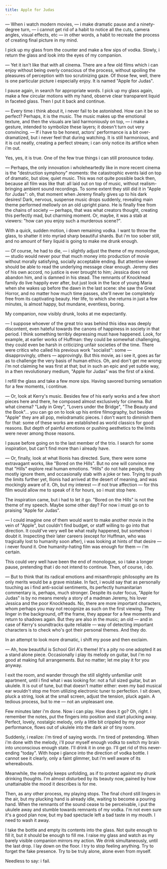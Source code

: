 ```yaml
---
title: Apple for Judas
---
```


— When i watch modern movies, — i make dramatic pause and a ninety-degree turn,
— i cannot get rid of a habit to notice all the cuts, camera angles, visual
effects, etc — in other words, a habit to recreate the process of creating final
picture in my mind.

I pick up my glass from the counter and make a few sips of vodka. Slowly, i
return the glass and look into the eyes of my companion.

— Yet it isn't like that with all cinema. There are a few old films which i can
enjoy without being overly conscious of the process, without spoiling the
pleasures of perception with too scrutinizing gaze. Of those few, well, there is
one particular picture i especially enjoy. It is named "Apple for Judas".

I pause again, in search for appropriate words. I pick up my glass again, make a
few circular motions with my hand, observe clear transparent liquid in faceted
glass. Then I put it back and continue.

— Every time i think about it, i never fail to be astonished. How can it be so
perfect? Perhaps, it is the music. The music makes up the emotional texture, and
then the visuals are laid harmoniously on top, — i make a gesture, intended to
symbolize these layers; it doesn't turn out very convincing. — If i have to be
honest, actors' performance is a bit over-dramatized, but i never feel that
during watching. It is still harmonious, and it is cut neatly, creating a
perfect stream; i can only notice its artifice when i'm out.

Yes, yes, it is true. One of the few true things i can still pronounce today.

— Perhaps, the only innovation i wholeheartedly like in more recent cinema is
the "destruction symphony" moments: the catastrophic events laid on top of
dramatic, but slow, quiet music. This was not quite possible back then, because
all film was like that: all laid out on top of music, without realism-bringing
ambient sound recordings. To some extent they still did it in "Apple for Judas":
oh, that moment when Jeremy finally gives up to his dark desires! Dark, nervous,
suspense music drops suddenly, revealing main theme performed mellowly on an old
upright piano. He is finally free from the chains of society — perhaps, that was
what creators thought, creating this perfectly mad, but charming moment. Or,
maybe, it was a stab at viewers: "how can you enjoy such a murderous scene?".

With a quick, sudden motion, i down remaining vodka. I want to throw the glass,
to shatter it into myriad sharp beautiful shards. But i'm too sober still, and
no amount of fiery liquid is going to make me drunk enough.

— Of course, he had to die, — i slightly adjust the theme of my monologue, —
studio would never pour that much money into production of movie without morally
satisfying, socially acceptable ending. But attentive viewer should be able to
read the underlying message clear enough. Jeremy dies of his own accord, no
justice is ever brought to him; Jessica does not abandon him, and is damned in
his stead. The remnants of Knockhead family do live happily ever after, but just
look in the face of young Maria when she wakes up before the dawn in the last
scene: she saw the Great Horror, and no matter how much time passes, she'll
never be completely free from its captivating beauty. Her life, to which she
returns in just a few minutes, is almost happy, but mundane, eventless, boring.

My companion, now visibly drunk, looks at me expectantly.

— I suppose whoever of the great trio was behind this idea was deeply
discontent, even hateful towards the canons of happiness in society in that
period. I think something terribly depressing must have happened. Look, for
example, at earlier works of Huffman: they could be somewhat challenging, they
could even be harsh in criticizing unfair societies of the time. There were
critics who called his previous work "socialist": some — disapprovingly, others
— approvingly. But this movie, as i see it, goes as far as to challenge the very
basis of human ethics. Oh, and don't get me wrong: i'm not claiming he was first
at that; but in such an epic and yet subtle way, in a then revolutionary medium,
"Apple for Judas" was the first of a kind.

I refill the glass and take a few more sips. Having savored burning sensation
for a few moments, i continue.

— Or, look at Kerry's music. Besides few of his early works and a few short
pieces here and there, he composed almost exclusively for cinema. But what
cinema? "Lady in Grey", "Lovers under the Bridge", "The Beauty and the
Book"... you can go on to look up his entire filmography, but besides "Apple"
they are all pop, melodramatic pieces. I don't want to diminish them for that:
some of these works are established as world classics for good reasons. But
depth of painful emotions or pushing aesthetics to the limits were never among
those reasons.

I pause before going on to the last member of the trio. I search for some
inspiration, but can't find more than i already have.

— Or, finally, look at what Ilionis has directed. Sure, there were some
extravagant works, like "Bored on the Hills". But no one will convince me that
"Hills" explore real human emotions. "Hills" do not hate people, they mostly
ignore them, and occasionally stab with a joke or two. Trying to push the limits
further yet, Ilionis had arrived at the desert of meaning, and was mockingly
aware of it. Oh, but my interest — if not true affection — for this film would
allow me to speak of it for hours, so i must stop here.

The inspiration came, but i had to let it go. "Bored on the Hills" is not the
theme of my speech. Maybe some other day? For now i must go on to praising
"Apple for Judas".

— I could imagine one of them would want to make another movie in the vein of
"Apple", but couldn't find budget, or staff willing to go into that
direction. It could've very well be what really happened, but somehow i doubt
it. Inspecting their later careers (except for Huffman, who was tragically lost
to humanity soon after), i was looking at hints of that desire — i never found
it. One humanity-hating film was enough for them — i'm certain.

This could very well have been the end of monologue, so i take a longer pause,
pretending that i do not intend to continue. Then, of course, i do.

— But to think that its radical emotions and misanthropic philosophy are its
only merits would be a grave mistake. In fact, i would say that as personally
touching as i find anti-social sentiments, its perfectly humanitarian commentary
is, perhaps, much stronger. Despite its outer focus, "Apple for Judas" is by no
means merely a story of a madman Jeremy, his lover Jessica and the poor
Knockheads. No, there are more important characters, whom perhaps you may not
recognize as such on the first viewing. They linger in the background, off the
frame, they appear for a few moments and return to shadows again. But they are
also in the music; an old — and in case of Kerry's soundtracks quite reliable —
way of detecting important characters is to check who's got their personal
themes. And they do.

In an attempt to look more dramatic, i shift my pose and then exclaim.

— Ah, how beautiful is School Girl A's theme! It's a pity no one adopted it as a
stand alone piece. Occasionally i play its melody on guitar, but i'm no good at
making full arrangements. But no matter; let me play it for you anyway.

I exit the room, and wander through the still slightly unfamiliar unlit
apartment, until i find what i was looking for: not a full sized guitar, but an
ukulele. It is out of tune, but that doesn't matter either: even my bad musical
ear wouldn't stop me from utilizing electronic tuner to perfection. I sit down,
pluck a string, look at the small screen, adjust the tension, pluck again. A
tedious process, but to me — not an unpleasant one.

Few minutes later i'm done. Now i can play. How does it go? Oh, right. I
remember the notes, put the fingers into position and start plucking
away. Perfect, lovely, nostalgic melody, only a little bit crippled by my poor
performance, flows out of ukulele into the dark air of tiny room.

Suddenly, i realize: i'm tired of saying words. I'm tired of pretending. When
i'm done with the melody, i'll pour myself enough vodka to switch my brain into
unconscious enough state. I'll drink it in one go. I'll get rid of this
never-ending "today". With hope i glance into the direction of vodka bottle. I
cannot see it clearly, only a faint glimmer, but i'm well aware of its
whereabouts.

Meanwhile, the melody keeps unfolding, as if to protest against my drunk
drinking thoughts. I'm almost disturbed by its beauty now, pained by how
unattainable the mood it describes is for me.

Then, as any other process, my playing stops. The final chord still lingers in
the air, but my plucking hand is already idle, waiting to become a pouring
hand. When the remnants of the sound cease to be perceivable, i put the ukulele
away and stumble towards remnants of my vodka. I'm not even sure it's a good
plan now, but my bad spectacle left a bad taste in my mouth. I need to wash it
away.

I take the bottle and empty its contents into the glass. Not quite enough to
fill it, but it should be enough to fill me. I raise my glass and watch as my
barely visible companion mirrors my action. We drink simultaneously, until the
last drop. I lay down on the floor. I try to stop feeling anything. Try to
forget the fake presence. Try to be truly alone, alone even from myself.

Needless to say: i fail.
